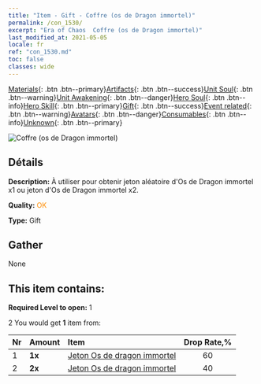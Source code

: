 ```yaml
---
title: "Item - Gift - Coffre (os de Dragon immortel)"
permalink: /con_1530/
excerpt: "Era of Chaos  Coffre (os de Dragon immortel)"
last_modified_at: 2021-05-05
locale: fr
ref: "con_1530.md"
toc: false
classes: wide
---
```

 [Materials](/ItemsFR/){: .btn .btn--primary}[Artifacts](/ItemsFR/Artifacts/){: .btn .btn--success}[Unit Soul](/ItemsFR/UnitSoul/){: .btn .btn--warning}[Unit Awakening](/ItemsFR/UnitAwakening/){: .btn .btn--danger}[Hero Soul](/ItemsFR/HeroSoul/){: .btn .btn--info}[Hero Skill](/ItemsFR/HeroSkill/){: .btn .btn--primary}[Gift](/ItemsFR/Gift/){: .btn .btn--success}[Event related](/ItemsFR/Events/){: .btn .btn--warning}[Avatars](/ItemsFR/Avatars/){: .btn .btn--danger}[Consumables](/ItemsFR/Consumables/){: .btn .btn--info}[Unknown](/ItemsFR/Unknown/){: .btn .btn--primary}

 ![Coffre (os de Dragon immortel)](/images/t/i_907144.png)

## Détails
 **Description:** À utiliser pour obtenir jeton aléatoire d'Os de Dragon immortel x1 ou jeton d'Os de Dragon immortel x2.

 **Quality:** <span style="color: #FF8C00">OK</span>

 **Type:** Gift

## Gather

  None

## This item contains:

 **Required Level to open:** 1

 2 You would get **1** item  from:

  | Nr | Amount |     Item    | Drop Rate,% |
  |:---|:-------|:------------|:---------:|
  | 1 |  **1x** | [Jeton Os de dragon immortel](/ItemsFR/con_980/) | 60 | 
  | 2 |  **2x** | [Jeton Os de dragon immortel](/ItemsFR/con_980/) | 40 | 
